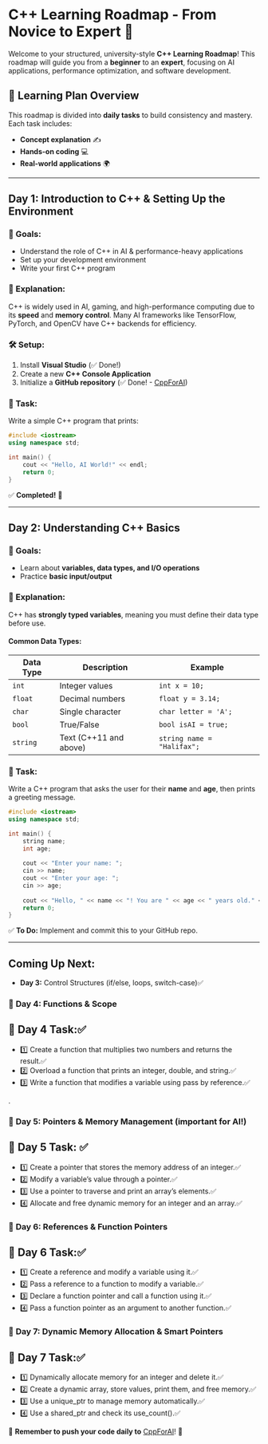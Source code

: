# C++ Learning Roadmap - From Novice to Expert 🚀

Welcome to your structured, university-style **C++ Learning Roadmap**! This roadmap will guide you from a **beginner** to an **expert**, focusing on AI applications, performance optimization, and software development.

## **📌 Learning Plan Overview**
This roadmap is divided into **daily tasks** to build consistency and mastery. Each task includes:
- **Concept explanation** ✍️
- **Hands-on coding** 💻
- **Real-world applications** 🌍

---

## **Day 1: Introduction to C++ & Setting Up the Environment**
### **🎯 Goals:**
- Understand the role of C++ in AI & performance-heavy applications
- Set up your development environment
- Write your first C++ program

### **📖 Explanation:**
C++ is widely used in AI, gaming, and high-performance computing due to its **speed** and **memory control**. Many AI frameworks like TensorFlow, PyTorch, and OpenCV have C++ backends for efficiency.

### **🛠 Setup:**
1. Install **Visual Studio** (✅ Done!)
2. Create a new **C++ Console Application**
3. Initialize a **GitHub repository** (✅ Done! - [CppForAI](https://github.com/Hali57/CppForAI))

### **📝 Task:**
Write a simple C++ program that prints:
```cpp
#include <iostream>
using namespace std;

int main() {
    cout << "Hello, AI World!" << endl;
    return 0;
}
```
✅ **Completed!** 🎉

---

## **Day 2: Understanding C++ Basics**
### **🎯 Goals:**
- Learn about **variables, data types, and I/O operations**
- Practice **basic input/output**

### **📖 Explanation:**
C++ has **strongly typed variables**, meaning you must define their data type before use. 

#### **Common Data Types:**
| Data Type | Description | Example |
|-----------|-------------|---------|
| `int` | Integer values | `int x = 10;` |
| `float` | Decimal numbers | `float y = 3.14;` |
| `char` | Single character | `char letter = 'A';` |
| `bool` | True/False | `bool isAI = true;` |
| `string` | Text (C++11 and above) | `string name = "Halifax";` |

### **📝 Task:**
Write a C++ program that asks the user for their **name** and **age**, then prints a greeting message.
```cpp
#include <iostream>
using namespace std;

int main() {
    string name;
    int age;
    
    cout << "Enter your name: ";
    cin >> name;
    cout << "Enter your age: ";
    cin >> age;
    
    cout << "Hello, " << name << "! You are " << age << " years old." << endl;
    return 0;
}
```
✅ **To Do:** Implement and commit this to your GitHub repo.

---

## **Coming Up Next:**
- **Day 3:** Control Structures (if/else, loops, switch-case)✅

  
### 🔹 **Day 4:** Functions & Scope
## 📝 Day 4 Task:✅
- 1️⃣ Create a function that multiplies two numbers and returns the result.✅
- 2️⃣ Overload a function that prints an integer, double, and string.✅
- 3️⃣ Write a function that modifies a variable using pass by reference.✅
  
.

### 🔹 **Day 5:** Pointers & Memory Management (important for AI!)

## 📝 **Day 5 Task:** ✅
- 1️⃣ Create a pointer that stores the memory address of an integer.✅
- 2️⃣ Modify a variable’s value through a pointer.✅
- 3️⃣ Use a pointer to traverse and print an array’s elements.✅
- 4️⃣ Allocate and free dynamic memory for an integer and an array.✅



### 🔹 **Day 6:** References & Function Pointers
## 📝 **Day 6 Task:**✅
- 1️⃣ Create a reference and modify a variable using it.✅
- 2️⃣ Pass a reference to a function to modify a variable.✅
- 3️⃣ Declare a function pointer and call a function using it.✅
- 4️⃣ Pass a function pointer as an argument to another function.✅

  

### 🔹 **Day 7:** Dynamic Memory Allocation & Smart Pointers
## 📝 **Day 7 Task:**✅
- 1️⃣ Dynamically allocate memory for an integer and delete it.✅
- 2️⃣ Create a dynamic array, store values, print them, and free memory.✅
- 3️⃣ Use a unique_ptr to manage memory automatically.✅
- 4️⃣ Use a shared_ptr and check its use_count().✅

📌 **Remember to push your code daily to** [CppForAI](https://github.com/Hali57/CppForAI)! 🚀

